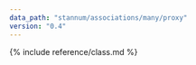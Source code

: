 ```yaml
---
data_path: "stannum/associations/many/proxy"
version: "0.4"
---
```


{% include reference/class.md %}
